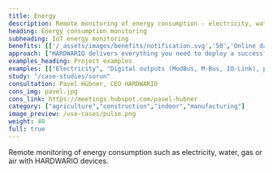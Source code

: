 ```yaml
---
title: Energy
description: Remote monitoring of energy consumption - electricity, water, gas or compressed air with HARDWARIO devices.
heading: Energy consumption monitoring
subheading: IoT energy monitoring
benefits: [['/_assets/images/benefits/notification.svg','50','Online data','Get information about current and long-term consumption, and find anomalies.'],['/_assets/images/benefits/devices.svg','100','Optimizing consumption','Optimize your energy consumption based on the received data and reduce costs'],['/_assets/images/benefits/simple.svg','50','Streamlining operations','By automatically reading energy, you save the costs of manual data collection.']]
approach: ["HARDWARIO delivers everything you need to deploy a successful IoT energy monitoring project - from devices to cloud environments and APIs.","Our products and services include IoT devices and sensors, easily connected from anywhere to the Internet via LPWAN networks, connectivity, cloud-based device management and APIs for integration with other systems."]
examples_heading: Project examples
examples: [["Electricity", "Digital outputs (ModBus, M-Bus, IO-Link), pulse measurement, current sensors"],["Gas", "Pulse measurement, digital outputs (Modbus, IO-Link)"],["Water", "Pulse measurement, digital outputs (Modbus, IO-Link)"],["Air", "Pulse measurement, digital outputs (Modbus, IO-Link)"]]
study: "/case-studies/surun"
consultation: Pavel Hübner, CEO HARDWARIO
cons_img: pavel.jpg
cons_link: https://meetings.hubspot.com/pavel-hubner
category: ["agriculture","construction","indoor","manufacturing"]
image_preview: /use-cases/pulse.png
weight: 40
full: true
---
```


Remote monitoring of energy consumption such as electricity, water, gas or air with HARDWARIO devices.